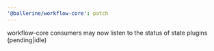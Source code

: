 ```yaml
---
'@ballerine/workflow-core': patch
---
```


workflow-core consumers may now listen to the status of state plugins (pending|idle)
